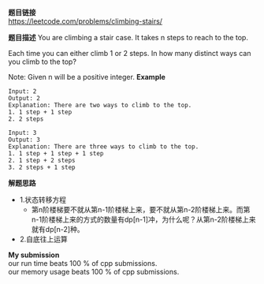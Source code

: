 **题目链接**  
https://leetcode.com/problems/climbing-stairs/

**题目描述**
You are climbing a stair case. It takes n steps to reach to the top.

Each time you can either climb 1 or 2 steps. In how many distinct ways can you climb to the top?

Note: Given n will be a positive integer.
**Example**
```
Input: 2
Output: 2
Explanation: There are two ways to climb to the top.
1. 1 step + 1 step
2. 2 steps

Input: 3
Output: 3
Explanation: There are three ways to climb to the top.
1. 1 step + 1 step + 1 step
2. 1 step + 2 steps
3. 2 steps + 1 step
```
**解题思路**   
* 1.状态转移方程
  * 第n阶楼梯要不就从第n-1阶楼梯上来，要不就从第n-2阶楼梯上来。而第n-1阶楼梯上来的方式的数量有dp[n-1]冲，为什么呢？从第n-2阶楼梯上来就有dp[n-2]种。
* 2.自底往上运算
  
 **My submission**  
  our run time beats 100 % of cpp submissions.  
  our memory usage beats 100 % of cpp submissions.  
